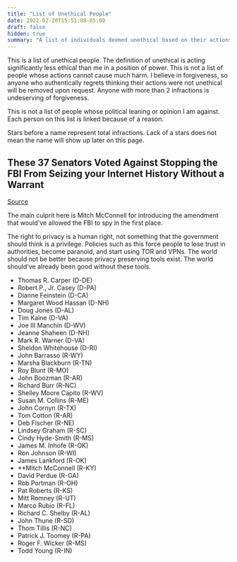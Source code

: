 ```yaml
---
title: "List of Unethical People"
date: 2022-02-20T15:51:08-05:00
draft: false
hidden: true
summary: "A list of individuals deemed unethical based on their actions in positions of power, using a definition of unethical as acting significantly less ethically than the author."
---
```


This is a list of unethical people. The definition of unethical is acting significantly less ethical than me in a position of power. This is not a list of people whose actions cannot cause much harm. I believe in forgiveness, so anyone who authentically regrets thinking their actions were not unethical will be removed upon request. Anyone with more than 2 infractions is undeserving of forgiveness.

This is not a list of people whose political leaning or opinion I am against. Each person on this list is linked because of a reason.

Stars before a name represent total infractions. Lack of a stars does not mean the name will show up later on this page.

## These 37 Senators Voted Against Stopping the FBI From Seizing your Internet History Without a Warrant

[Source](https://www.privateinternetaccess.com/blog/these-are-the-37-senators-that-voted-to-let-the-fbi-seize-your-internet-history-without-a-warrant/)

The main culprit here is Mitch McConnell for introducing the amendment that would've allowed the FBI to spy in the first place.

The right to privacy is a human right, not something that the government should think is a privilege. Policies such as this force people to lose trust in authorities, become paranoid, and start using TOR and VPNs. The world should not be better because privacy preserving tools exist. The world should've already been good without these tools.

- Thomas R. Carper (D-DE)
- Robert P., Jr. Casey (D-PA)
- Dianne Feinstein (D-CA)
- Margaret Wood Hassan (D-NH)
- Doug Jones (D-AL)
- Tim Kaine (D-VA)
- Joe III Manchin (D-WV)
- Jeanne Shaheen (D-NH)
- Mark R. Warner (D-VA)
- Sheldon Whitehouse (D-RI)
- John Barrasso (R-WY)
- Marsha Blackburn (R-TN)
- Roy Blunt (R-MO)
- John Boozman (R-AR)
- Richard Burr (R-NC)
- Shelley Moore Capito (R-WV)
- Susan M. Collins (R-ME)
- John Cornyn (R-TX)
- Tom Cotton (R-AR)
- Deb Fischer (R-NE)
- Lindsey Graham (R-SC)
- Cindy Hyde-Smith (R-MS)
- James M. Inhofe (R-OK)
- Ron Johnson (R-WI)
- James Lankford (R-OK)
- **Mitch McConnell (R-KY)
- David Perdue (R-GA)
- Rob Portman (R-OH)
- Pat Roberts (R-KS)
- Mitt Romney (R-UT)
- Marco Rubio (R-FL)
- Richard C. Shelby (R-AL)
- John Thune (R-SD)
- Thom Tillis (R-NC)
- Patrick J. Toomey (R-PA)
- Roger F. Wicker (R-MS)
- Todd Young (R-IN)
